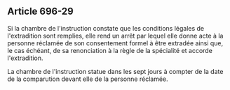 Article 696-29
----
Si la chambre de l'instruction constate que les conditions légales de
l'extradition sont remplies, elle rend un arrêt par lequel elle donne acte à la
personne réclamée de son consentement formel à être extradée ainsi que, le cas
échéant, de sa renonciation à la règle de la spécialité et accorde
l'extradition.

La chambre de l'instruction statue dans les sept jours à compter de la date de
la comparution devant elle de la personne réclamée.

